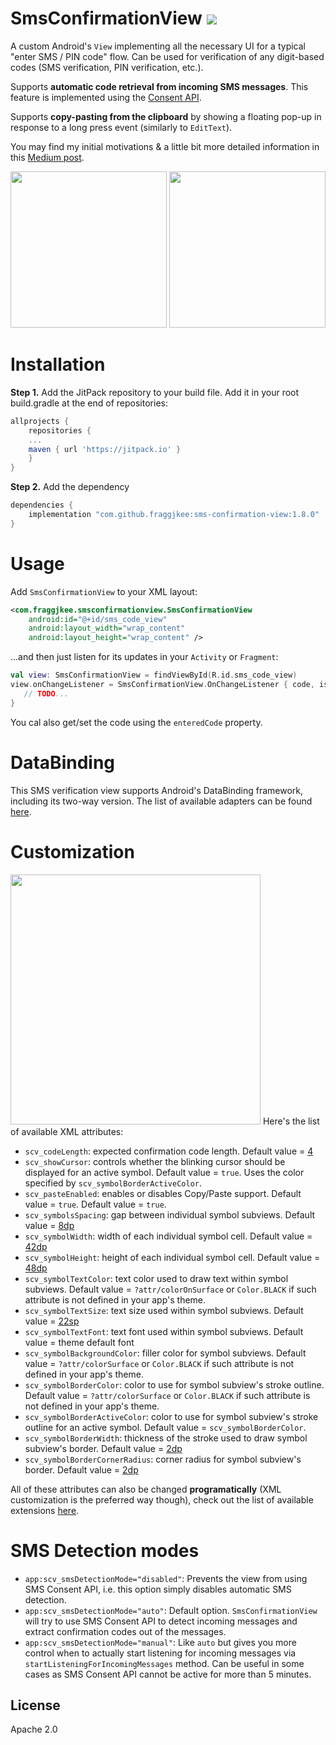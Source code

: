 # SmsConfirmationView [![](https://jitpack.io/v/fraggjkee/sms-confirmation-view.svg)](https://jitpack.io/#fraggjkee/sms-confirmation-view)
A custom Android's `View` implementing all the necessary UI for a typical "enter SMS / PIN code" flow. Can be used for verification of any digit-based codes (SMS verification, PIN verification, etc.).

Supports **automatic code retrieval from incoming SMS messages**. This feature is implemented using the [Consent API](https://developers.google.com/identity/sms-retriever/user-consent/overview).

Supports **copy-pasting from the clipboard** by showing a floating pop-up in response to a long press event (similarly to `EditText`). 

You may find my initial motivations & a little bit more detailed information in this [Medium post](https://medium.com/swlh/implementing-the-complete-sms-verification-flow-using-consent-api-in-android-ae0327f74658).

<img src="/images/screenshot2.png"  width="250">
<img src="/images/screenshot1.png"  width="250">

# Installation
**Step 1.** Add the JitPack repository to your build file. Add it in your root build.gradle at the end of repositories:
```gradle
allprojects {
    repositories {
	...
	maven { url 'https://jitpack.io' }
    }
}
```
**Step 2.** Add the dependency
```gradle
dependencies {
    implementation "com.github.fraggjkee:sms-confirmation-view:1.8.0"
}
```

# Usage
Add `SmsConfirmationView` to your XML layout:
```xml
<com.fraggjkee.smsconfirmationview.SmsConfirmationView
    android:id="@+id/sms_code_view"
    android:layout_width="wrap_content"
    android:layout_height="wrap_content" />
```

...and then just listen for its updates in your `Activity` or `Fragment`:

```kotlin
val view: SmsConfirmationView = findViewById(R.id.sms_code_view)
view.onChangeListener = SmsConfirmationView.OnChangeListener { code, isComplete ->
   // TODO...           
}
```

You cal also get/set the code using the `enteredCode` property.

# DataBinding
This SMS verification view supports Android's DataBinding framework, including its two-way version. The list of available adapters can be found [here](https://github.com/fraggjkee/sms-confirmation-view/blob/master/library/src/main/java/com/fraggjkee/smsconfirmationview/BindingAdapters.kt).

# Customization
<img src="images/demo.png?raw=true" width="400">
Here's the list of available XML attributes:

- `scv_codeLength`: expected confirmation code length. Default value = [4](https://github.com/fraggjkee/SmsConfirmationView/blob/fb2be87c0510a10a95b343f79380de72f6fe7742/library/src/main/java/com/fraggjkee/smsconfirmationview/SmsConfirmationView.kt#L186)
- `scv_showCursor`: controls whether the blinking cursor should be displayed for an active symbol. Default value = `true`. Uses the color specified by `scv_symbolBorderActiveColor`.
- `scv_pasteEnabled`: enables or disables Copy/Paste support. Default value = `true`. Default value = `true`.
- `scv_symbolsSpacing`: gap between individual symbol subviews. Default value = [8dp](https://github.com/fraggjkee/SmsConfirmationView/blob/fb2be87c0510a10a95b343f79380de72f6fe7742/library/src/main/res/values/dimens.xml#L4)
- `scv_symbolWidth`: width of each individual symbol cell. Default value = [42dp](https://github.com/fraggjkee/SmsConfirmationView/blob/fb2be87c0510a10a95b343f79380de72f6fe7742/library/src/main/res/values/dimens.xml#L6)
- `scv_symbolHeight`: height of each individual symbol cell. Default value = [48dp](https://github.com/fraggjkee/SmsConfirmationView/blob/fb2be87c0510a10a95b343f79380de72f6fe7742/library/src/main/res/values/dimens.xml#L7)
- `scv_symbolTextColor`: text color used to draw text within symbol subviews. Default value = `?attr/colorOnSurface` or `Color.BLACK` if such attribute is not defined in your app's theme.
- `scv_symbolTextSize`: text size used within symbol subviews. Default value = [22sp](https://github.com/fraggjkee/SmsConfirmationView/blob/fb2be87c0510a10a95b343f79380de72f6fe7742/library/src/main/res/values/dimens.xml#L8)
- `scv_symbolTextFont`: text font used within symbol subviews. Default value = theme default font
- `scv_symbolBackgroundColor`: filler color for symbol subviews. Default value = `?attr/colorSurface` or `Color.BLACK` if such attribute is not defined in your app's theme.
- `scv_symbolBorderColor`: color to use for symbol subview's stroke outline. Default value = `?attr/colorSurface` or `Color.BLACK` if such attribute is not defined in your app's theme.
- `scv_symbolBorderActiveColor`: color to use for symbol subview's stroke outline for an active symbol. Default value = `scv_symbolBorderColor`.
- `scv_symbolBorderWidth`: thickness of the stroke used to draw symbol subview's border. Default value = [2dp](https://github.com/fraggjkee/SmsConfirmationView/blob/fb2be87c0510a10a95b343f79380de72f6fe7742/library/src/main/res/values/dimens.xml#L9)
- `scv_symbolBorderCornerRadius`: corner radius for symbol subview's border. Default value = [2dp](https://github.com/fraggjkee/SmsConfirmationView/blob/fb2be87c0510a10a95b343f79380de72f6fe7742/library/src/main/res/values/dimens.xml#L5)

All of these attributes can also be changed **programatically** (XML customization is the preferred way though), check out the list of available extensions [here](https://github.com/fraggjkee/SmsConfirmationView/blob/master/library/src/main/java/com/fraggjkee/smsconfirmationview/SmsConfirmationViewExt.kt).

# SMS Detection modes
- `app:scv_smsDetectionMode="disabled"`: Prevents the view from using SMS Consent API, i.e. this option simply disables automatic SMS detection.
- `app:scv_smsDetectionMode="auto"`: Default option. `SmsConfirmationView` will try to use SMS Consent API to detect incoming messages and extract confirmation codes out of the messages.
- `app:scv_smsDetectionMode="manual"`: Like `auto` but gives you more control when to actually start listening for incoming messages via `startListeningForIncomingMessages` method. Can be useful in some cases as SMS Consent API cannot be active for more than 5 minutes.

License
----
Apache 2.0
